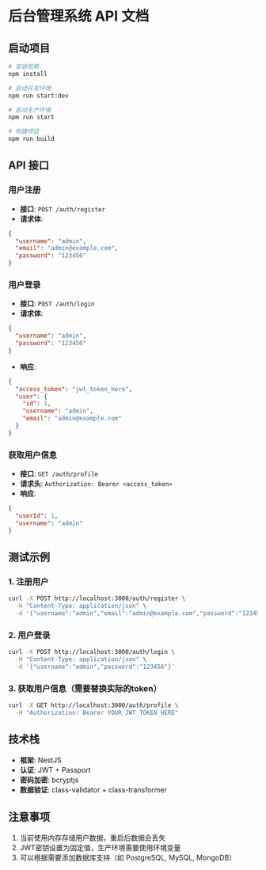 # 后台管理系统 API 文档

## 启动项目

```bash
# 安装依赖
npm install

# 启动开发环境
npm run start:dev

# 启动生产环境
npm run start

# 构建项目
npm run build
```

## API 接口

### 用户注册
- **接口**: `POST /auth/register`
- **请求体**:
```json
{
  "username": "admin",
  "email": "admin@example.com", 
  "password": "123456"
}
```

### 用户登录
- **接口**: `POST /auth/login`
- **请求体**:
```json
{
  "username": "admin",
  "password": "123456"
}
```
- **响应**:
```json
{
  "access_token": "jwt_token_here",
  "user": {
    "id": 1,
    "username": "admin",
    "email": "admin@example.com"
  }
}
```

### 获取用户信息
- **接口**: `GET /auth/profile`
- **请求头**: `Authorization: Bearer <access_token>`
- **响应**:
```json
{
  "userId": 1,
  "username": "admin"
}
```

## 测试示例

### 1. 注册用户
```bash
curl -X POST http://localhost:3000/auth/register \
  -H "Content-Type: application/json" \
  -d '{"username":"admin","email":"admin@example.com","password":"123456"}'
```

### 2. 用户登录
```bash
curl -X POST http://localhost:3000/auth/login \
  -H "Content-Type: application/json" \
  -d '{"username":"admin","password":"123456"}'
```

### 3. 获取用户信息（需要替换实际的token）
```bash
curl -X GET http://localhost:3000/auth/profile \
  -H "Authorization: Bearer YOUR_JWT_TOKEN_HERE"
```

## 技术栈

- **框架**: NestJS
- **认证**: JWT + Passport
- **密码加密**: bcryptjs
- **数据验证**: class-validator + class-transformer

## 注意事项

1. 当前使用内存存储用户数据，重启后数据会丢失
2. JWT密钥设置为固定值，生产环境需要使用环境变量
3. 可以根据需要添加数据库支持（如 PostgreSQL, MySQL, MongoDB）